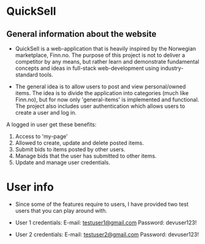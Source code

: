 # QuickSell

## General information about the website

- QuickSell is a web-application that is heavily inspired by the Norwegian marketplace, Finn.no. The purpose of this project is not to deliver a competitor by any means, but rather learn and demonstrate fundamental concepts and ideas in full-stack web-development using industry-standard tools.

- The general idea is to allow users to post and view personal/owned items. The idea is to divide the application into categories (much like Finn.no), but for now only 'general-items' is implemented and functional. The project also includes user authentication which allows users to create a user and log in.

A logged in user get these benefits:
1. Access to 'my-page'
2. Allowed to create, update and delete posted items.
3. Submit bids to items posted by other users.
4. Manage bids that the user has submitted to other items.
5. Update and manage user credentials.


# User info

- Since some of the features require to users, I have provided two test users that you can play around with.

- User 1 credentials:
E-mail: testuser1@gmail.com
Password: devuser123!

- User 2 credentials:
E-mail: testuser2@gmail.com
Password: devuser123!

